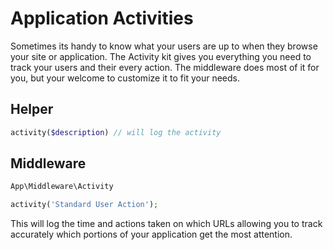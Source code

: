 # Application Activities

Sometimes its handy to know what your users are up to when they browse your site or application. The Activity kit gives you everything you need to track your users and their every action. The middleware does most of it for you, but your welcome to customize it to fit your needs.

## Helper

```php
activity($description) // will log the activity
```

## Middleware

```php
App\Middleware\Activity

activity('Standard User Action');
```

This will log the time and actions taken on which URLs allowing you to track accurately which portions of your application get the most attention.
